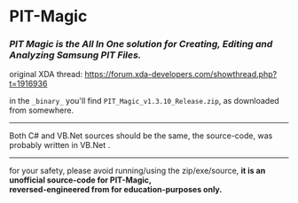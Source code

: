 <h1>PIT-Magic</h1>

<h3><em>PIT Magic is the All In One solution for Creating, Editing and Analyzing Samsung PIT Files.</em></h3>

original XDA thread: https://forum.xda-developers.com/showthread.php?t=1916936

in the <code>&#095;binary&#095;</code> you'll find <code>PIT_Magic_v1.3.10_Release.zip</code>, as downloaded from somewhere.

<hr/>

Both C# and VB.Net sources should be the same,
the source-code, was probably written in VB.Net .

<hr/>

for your safety, please avoid running/using the zip/exe/source,
<strong>it is an unofficial source-code for PIT-Magic,<br/>reversed-engineered from for education-purposes only.</strong>
